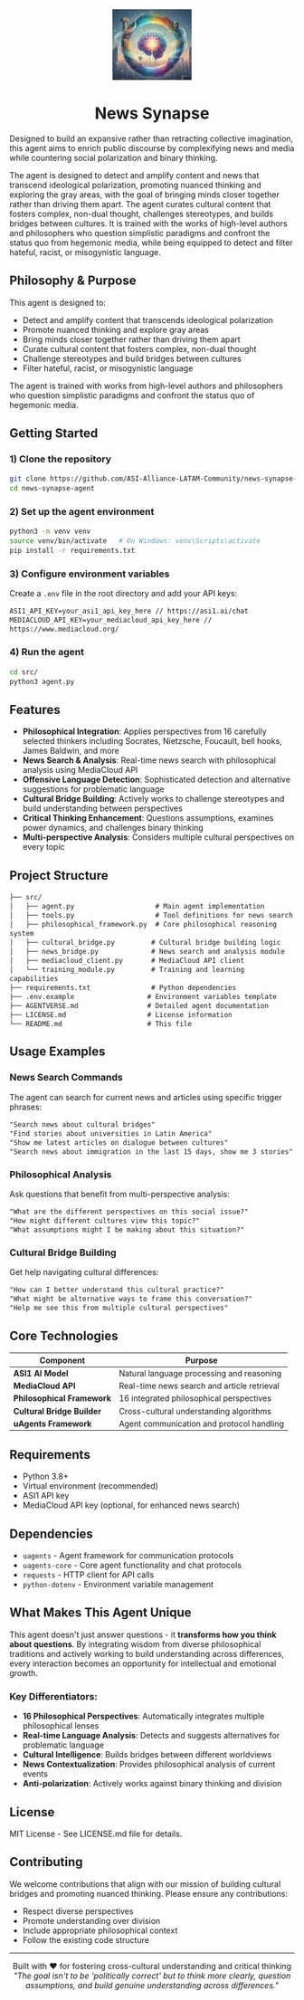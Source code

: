 <div align="center">

<img src="./docs/images/agent-image.jpg" alt="News Synapse" width="140">

<p></p>

<h1>News Synapse</h1>
</div>

Designed to build an expansive rather than retracting collective imagination, this agent aims to enrich public discourse by complexifying news and media while countering social polarization and binary thinking.

The agent is designed to detect and amplify content and news that transcend ideological polarization, promoting nuanced thinking and exploring the gray areas, with the goal of bringing minds closer together rather than driving them apart. The agent curates cultural content that fosters complex, non-dual thought, challenges stereotypes, and builds bridges between cultures. It is trained with the works of high-level authors and philosophers who question simplistic paradigms and confront the status quo from hegemonic media, while being equipped to detect and filter hateful, racist, or misogynistic language.

## Philosophy & Purpose

This agent is designed to:
- Detect and amplify content that transcends ideological polarization
- Promote nuanced thinking and explore gray areas
- Bring minds closer together rather than driving them apart
- Curate cultural content that fosters complex, non-dual thought
- Challenge stereotypes and build bridges between cultures
- Filter hateful, racist, or misogynistic language

The agent is trained with works from high-level authors and philosophers who question simplistic paradigms and confront the status quo of hegemonic media.

## Getting Started

### 1) Clone the repository

```bash
git clone https://github.com/ASI-Alliance-LATAM-Community/news-synapse-agent.git
cd news-synapse-agent
```

### 2) Set up the agent environment

```bash
python3 -m venv venv
source venv/bin/activate   # On Windows: venv\Scripts\activate
pip install -r requirements.txt
```

### 3) Configure environment variables

Create a `.env` file in the root directory and add your API keys:

```env
ASI1_API_KEY=your_asi1_api_key_here // https://asi1.ai/chat
MEDIACLOUD_API_KEY=your_mediacloud_api_key_here // https://www.mediacloud.org/
```

### 4) Run the agent

```bash
cd src/
python3 agent.py
```

## Features

- **Philosophical Integration**: Applies perspectives from 16 carefully selected thinkers including Socrates, Nietzsche, Foucault, bell hooks, James Baldwin, and more
- **News Search & Analysis**: Real-time news search with philosophical analysis using MediaCloud API
- **Offensive Language Detection**: Sophisticated detection and alternative suggestions for problematic language
- **Cultural Bridge Building**: Actively works to challenge stereotypes and build understanding between perspectives
- **Critical Thinking Enhancement**: Questions assumptions, examines power dynamics, and challenges binary thinking
- **Multi-perspective Analysis**: Considers multiple cultural perspectives on every topic

## Project Structure

```
├── src/
│   ├── agent.py                    # Main agent implementation
│   ├── tools.py                    # Tool definitions for news search
│   ├── philosophical_framework.py  # Core philosophical reasoning system
│   ├── cultural_bridge.py         # Cultural bridge building logic
│   ├── news_bridge.py             # News search and analysis module
│   ├── mediacloud_client.py       # MediaCloud API client
│   └── training_module.py         # Training and learning capabilities
├── requirements.txt               # Python dependencies
├── .env.example                  # Environment variables template
├── AGENTVERSE.md                 # Detailed agent documentation
├── LICENSE.md                    # License information
└── README.md                     # This file
```

## Usage Examples

### News Search Commands

The agent can search for current news and articles using specific trigger phrases:

```
"Search news about cultural bridges"
"Find stories about universities in Latin America"
"Show me latest articles on dialogue between cultures"
"Search news about immigration in the last 15 days, show me 3 stories"
```

### Philosophical Analysis

Ask questions that benefit from multi-perspective analysis:

```
"What are the different perspectives on this social issue?"
"How might different cultures view this topic?"
"What assumptions might I be making about this situation?"
```

### Cultural Bridge Building

Get help navigating cultural differences:

```
"How can I better understand this cultural practice?"
"What might be alternative ways to frame this conversation?"
"Help me see this from multiple cultural perspectives"
```

## Core Technologies

| Component | Purpose |
|-----------|---------|
| **ASI1 AI Model** | Natural language processing and reasoning |
| **MediaCloud API** | Real-time news search and article retrieval |
| **Philosophical Framework** | 16 integrated philosophical perspectives |
| **Cultural Bridge Builder** | Cross-cultural understanding algorithms |
| **uAgents Framework** | Agent communication and protocol handling |

## Requirements

- Python 3.8+
- Virtual environment (recommended)
- ASI1 API key
- MediaCloud API key (optional, for enhanced news search)

## Dependencies

- `uagents` - Agent framework for communication protocols
- `uagents-core` - Core agent functionality and chat protocols
- `requests` - HTTP client for API calls
- `python-dotenv` - Environment variable management

## What Makes This Agent Unique

This agent doesn't just answer questions - it **transforms how you think about questions**. By integrating wisdom from diverse philosophical traditions and actively working to build understanding across differences, every interaction becomes an opportunity for intellectual and emotional growth.

### Key Differentiators:

- **16 Philosophical Perspectives**: Automatically integrates multiple philosophical lenses
- **Real-time Language Analysis**: Detects and suggests alternatives for problematic language
- **Cultural Intelligence**: Builds bridges between different worldviews
- **News Contextualization**: Provides philosophical analysis of current events
- **Anti-polarization**: Actively works against binary thinking and division

## License

MIT License - See LICENSE.md file for details.

## Contributing

We welcome contributions that align with our mission of building cultural bridges and promoting nuanced thinking. Please ensure any contributions:

- Respect diverse perspectives
- Promote understanding over division
- Include appropriate philosophical context
- Follow the existing code structure

---

<p align="center">
  Built with ❤️ for fostering cross-cultural understanding and critical thinking
  <br>
  <em>"The goal isn't to be 'politically correct' but to think more clearly, question assumptions, and build genuine understanding across differences."</em>
</p>

